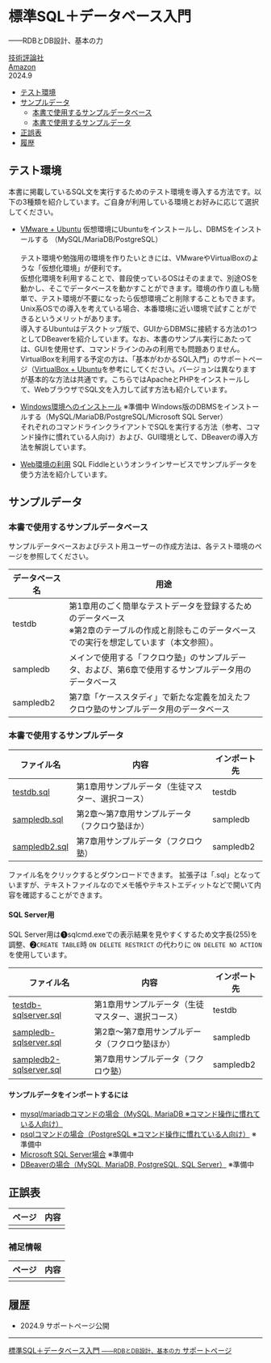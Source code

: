 # 標準SQL＋データベース入門
——RDBとDB設計、基本の力

[技術評論社](https://gihyo.jp/book/2024/978-4-297-14469-2)  
[Amazon](https://www.amazon.co.jp/dp/4297144697)  
2024.9

<!-- TOC -->

- [テスト環境](#%E3%83%86%E3%82%B9%E3%83%88%E7%92%B0%E5%A2%83)
- [サンプルデータ](#%E3%82%B5%E3%83%B3%E3%83%97%E3%83%AB%E3%83%87%E3%83%BC%E3%82%BF)
    - [本書で使用するサンプルデータベース](#%E6%9C%AC%E6%9B%B8%E3%81%A7%E4%BD%BF%E7%94%A8%E3%81%99%E3%82%8B%E3%82%B5%E3%83%B3%E3%83%97%E3%83%AB%E3%83%87%E3%83%BC%E3%82%BF%E3%83%99%E3%83%BC%E3%82%B9)
    - [本書で使用するサンプルデータ](#%E6%9C%AC%E6%9B%B8%E3%81%A7%E4%BD%BF%E7%94%A8%E3%81%99%E3%82%8B%E3%82%B5%E3%83%B3%E3%83%97%E3%83%AB%E3%83%87%E3%83%BC%E3%82%BF)
- [正誤表](#%E6%AD%A3%E8%AA%A4%E8%A1%A8)
- [履歴](#%E5%B1%A5%E6%AD%B4)

<!-- /TOC -->

## テスト環境
<a id="markdown-%E3%83%86%E3%82%B9%E3%83%88%E7%92%B0%E5%A2%83" name="%E3%83%86%E3%82%B9%E3%83%88%E7%92%B0%E5%A2%83"></a>

本書に掲載しているSQL文を実行するためのテスト環境を導入する方法です。以下の3種類を紹介しています。ご自身が利用している環境とお好みに応じて選択してください。
- [VMware + Ubuntu](howto/install-vmware)
仮想環境にUbuntuをインストールし、DBMSをインストールする （MySQL/MariaDB/PostgreSQL）  <br/> <br/> 
テスト環境や勉強用の環境を作りたいときには、VMwareやVirtualBoxのような「仮想化環境」が便利です。  
仮想化環境を利用することで、普段使っているOSはそのままで、別途OSを動かし、そこでデータベースを動かすことができます。環境の作り直しも簡単で、テスト環境が不要になったら仮想環境ごと削除することもできます。Unix系OSでの導入を考えている場合、本番環境に近い環境で試すことができるというメリットがあります。 <br/> 
導入するUbuntuはデスクトップ版で、GUIからDBMSに接続する方法の1つとしてDBeaverを紹介しています。なお、本書のサンプル実行にあたっては、GUIを使用せず、コマンドラインのみの利用でも問題ありません。  <br/> 
VirtualBoxを利用する予定の方は、「基本がわかるSQL入門」のサポートページ（[VirtualBox + Ubuntu](https://nisim-m.github.io/sqlbook/howto/install-ubuntu.html)を参考にしてください。バージョンは異なりますが基本的な方法は共通です。こちらではApacheとPHPをインストールして、WebブラウザでSQL文を入力して試す方法も紹介しています。
  
- [Windows環境へのインストール]() ※準備中
Windows版のDBMSをインストールする（MySQL/MariaDB/PostgreSQL/Microsoft SQL Server）  
それぞれのコマンドラインクライアントでSQLを実行する方法（参考、コマンド操作に慣れている人向け）および、GUI環境として、DBeaverの導入方法を解説しています。

- [Web環境の利用](howto/sqlfiddle) 
SQL&nbsp;Fiddleというオンラインサービスでサンプルデータを使う方法を紹介しています。

<a id="sampledata" name="sampledata"></a>
## サンプルデータ
<a id="markdown-%E3%82%B5%E3%83%B3%E3%83%97%E3%83%AB%E3%83%87%E3%83%BC%E3%82%BF" name="%E3%82%B5%E3%83%B3%E3%83%97%E3%83%AB%E3%83%87%E3%83%BC%E3%82%BF"></a>

### 本書で使用するサンプルデータベース
<a id="markdown-%E6%9C%AC%E6%9B%B8%E3%81%A7%E4%BD%BF%E7%94%A8%E3%81%99%E3%82%8B%E3%82%B5%E3%83%B3%E3%83%97%E3%83%AB%E3%83%87%E3%83%BC%E3%82%BF%E3%83%99%E3%83%BC%E3%82%B9" name="%E6%9C%AC%E6%9B%B8%E3%81%A7%E4%BD%BF%E7%94%A8%E3%81%99%E3%82%8B%E3%82%B5%E3%83%B3%E3%83%97%E3%83%AB%E3%83%87%E3%83%BC%E3%82%BF%E3%83%99%E3%83%BC%E3%82%B9"></a>

サンプルデータベースおよびテスト用ユーザーの作成方法は、各テスト環境のページを参照してください。

|  データベース名  |  用途  |
| ---- | ---- |
| testdb |  第1章用のごく簡単なテストデータを登録するためのデータベース<br />※第2章のテーブルの作成と削除もこのデータベースでの実行を想定しています（本文参照）。 |
| sampledb | メインで使用する「フクロウ塾」のサンプルデータ、および、第6章で使用するサンプルデータ用のデータベース |
| sampledb2 | 第7章「ケーススタディ」で新たな定義を加えたフクロウ塾のサンプルデータ用のデータベース |

### 本書で使用するサンプルデータ
<a id="markdown-%E6%9C%AC%E6%9B%B8%E3%81%A7%E4%BD%BF%E7%94%A8%E3%81%99%E3%82%8B%E3%82%B5%E3%83%B3%E3%83%97%E3%83%AB%E3%83%87%E3%83%BC%E3%82%BF" name="%E6%9C%AC%E6%9B%B8%E3%81%A7%E4%BD%BF%E7%94%A8%E3%81%99%E3%82%8B%E3%82%B5%E3%83%B3%E3%83%97%E3%83%AB%E3%83%87%E3%83%BC%E3%82%BF"></a>

| ファイル名 | 内容 | インポート先 |
| ---- | ---- | ---- |
| [testdb.sql](sample/testdb.sql) | 第1章用サンプルデータ（生徒マスター、選択コース） | testdb |
| [sampledb.sql](sample/sampledb.sql) | 第2章～第7章用サンプルデータ（フクロウ塾ほか） | sampledb |
| [sampledb2.sql](sample/sampledb2.sql) | 第7章用サンプルデータ（フクロウ塾） | sampledb2 |

ファイル名をクリックするとダウンロードできます。
拡張子は「.sql」となっていますが、テキストファイルなのでメモ帳やテキストエディットなどで開いて内容を確認することができます。

#### SQL&nbsp;Server用

SQL&nbsp;Server用は❶sqlcmd.exeでの表示結果を見やすくするため文字長(255)を調整、❷`CREATE TABLE`時 `ON DELETE RESTRICT` の代わりに `ON DELETE NO ACTION` を使用しています。

| ファイル名 | 内容 | インポート先 |
| ---- | ---- | ---- |
| [testdb-sqlserver.sql](sample/testdb-sqlserver.sql) | 第1章用サンプルデータ（生徒マスター、選択コース） | testdb |
| [sampledb-sqlserver.sql](sample/sampledb-sqlserver.sql) | 第2章～第7章用サンプルデータ（フクロウ塾ほか） | sampledb |
| [sampledb2-sqlserver.sql](sample/sampledb2-sqlserver.sql) | 第7章用サンプルデータ（フクロウ塾） | sampledb2 |

#### サンプルデータをインポートするには
- [mysql/mariadbコマンドの場合（MySQL, MariaDB ※コマンド操作に慣れている人向け）](howto/import-mariadb)
- [psqlコマンドの場合（PostgreSQL ※コマンド操作に慣れている人向け）](howto/) ※準備中
- [Microsoft SQL&nbsp;Server場合](howto/) ※準備中
- [DBeaverの場合（MySQL, MariaDB, PostgreSQL, SQL&nbsp;Server）](howto/install-vmware#dbeaver-import) ※準備中

## 正誤表
<a id="markdown-%E6%AD%A3%E8%AA%A4%E8%A1%A8" name="%E6%AD%A3%E8%AA%A4%E8%A1%A8"></a>

| ページ | 内容 |
| ---- | ---- |
|  |  |

### 補足情報

| ページ | 内容 |
| ---- | ---- |
|  |  |

## 履歴
<a id="markdown-%E7%B7%A8%E9%9B%86%E5%B1%A5%E6%AD%B4" name="%E7%B7%A8%E9%9B%86%E5%B1%A5%E6%AD%B4"></a>

- 2024.9 サポートページ公開

----
[標準SQL＋データベース入門 <small>——RDBとDB設計、基本の力</small> サポートページ](https://nisim-m.github.io/sqlbook2/)


